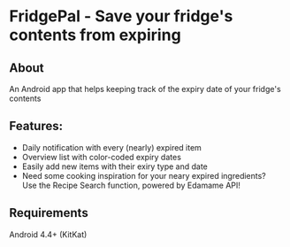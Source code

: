 # FridgePal - Save your fridge's contents from expiring

## About
An Android app that helps keeping track of the expiry date of your fridge's contents

## Features:
- Daily notification with every (nearly) expired item
- Overview list with color-coded expiry dates
- Easily add new items with their exiry type and date
- Need some cooking inspiration for your neary expired ingredients? <br>
  Use the Recipe Search function, powered by Edamame API! <br>
  
## Requirements
Android 4.4+ (KitKat)
